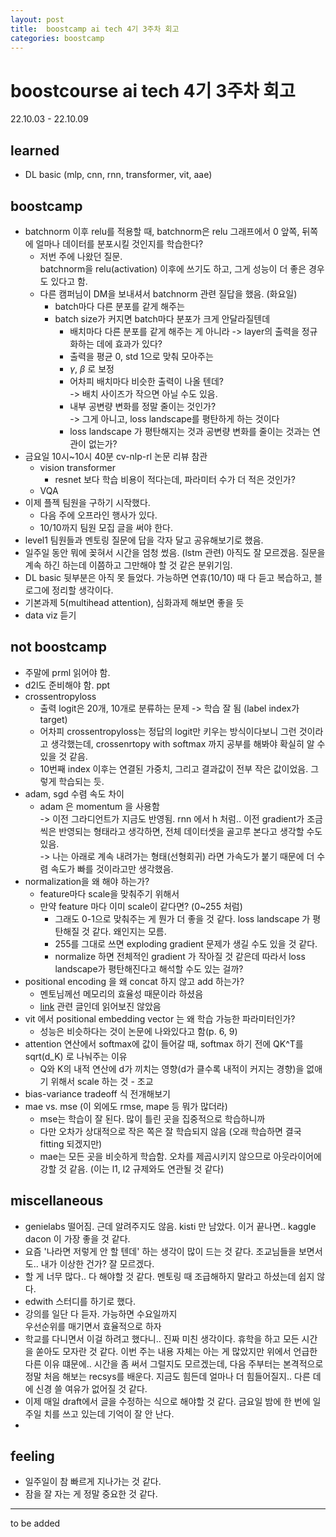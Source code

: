 ```yaml
---
layout: post
title:  boostcamp ai tech 4기 3주차 회고
categories: boostcamp
---
```


# boostcourse ai tech 4기 3주차 회고
22.10.03 - 22.10.09
## learned
- DL basic (mlp, cnn, rnn, transformer, vit, aae)

## boostcamp
- batchnorm 이후 relu를 적용할 때, batchnorm은 relu 그래프에서 0 앞쪽, 뒤쪽에 얼마나 데이터를 분포시킬 것인지를 학습한다?
  - 저번 주에 나왔던 질문.  
  batchnorm을 relu(activation) 이후에 쓰기도 하고, 그게 성능이 더 좋은 경우도 있다고 함.
  - 다른 캠퍼님이 DM을 보내셔서 batchnorm 관련 질답을 했음. (화요일)
    - batch마다 다른 분포를 같게 해주는
    - batch size가 커지면 batch마다 분포가 크게 안달라질텐데  
      - 배치마다 다른 분포를 같게 해주는 게 아니라 -> layer의 출력을 정규화하는 데에 효과가 있다?  
      - 출력을 평균 0, std 1으로 맞춰 모아주는  
      - $\gamma$, $\beta$ 로 보정 
      - 어차피 배치마다 비슷한 출력이 나올 텐데?  
      -> 배치 사이즈가 작으면 아닐 수도 있음.
      - 내부 공변량 변화를 정말 줄이는 것인가?  
      -> 그게 아니고, loss landscape를 평탄하게 하는 것이다
      - loss landscape 가 평탄해지는 것과 공변량 변화를 줄이는 것과는 연관이 없는가?
- 금요일 10시~10시 40분 cv-nlp-rl 논문 리뷰 참관
  - vision transformer
    - resnet 보다 학습 비용이 적다는데, 파라미터 수가 더 적은 것인가?
  - VQA
- 이제 플젝 팀원을 구하기 시작했다.
  - 다음 주에 오프라인 행사가 있다.
  - 10/10까지 팀원 모집 글을 써야 한다.
- level1 팀원들과 멘토링 질문에 답을 각자 달고 공유해보기로 했음.
- 일주일 동안 뭐에 꽂혀서 시간을 엄청 썼음. (lstm 관련) 아직도 잘 모르겠음. 질문을 계속 하긴 하는데 이쯤하고 그만해야 할 것 같은 분위기임.
- DL basic 뒷부분은 아직 못 들었다. 가능하면 연휴(10/10) 때 다 듣고 복습하고, 블로그에 정리할 생각이다.
- 기본과제 5(multihead attention), 심화과제 해보면 좋을 듯
- data viz 듣기

## not boostcamp
- 주말에 prml 읽어야 함.
- d2l도 준비해야 함. ppt
- crossentropyloss
  - 출력 logit은 20개, 10개로 분류하는 문제 -> 학습 잘 됨 (label index가 target)
  - 어차피 crossentropyloss는 정답의 logit만 키우는 방식이다보니 그런 것이라고 생각했는데, crossenrtopy with softmax 까지 공부를 해봐야 확실히 알 수 있을 것 같음.
  - 10번째 index 이후는 연결된 가중치, 그리고 결과값이 전부 작은 값이었음. 그렇게 학습되는 듯.
- adam, sgd 수렴 속도 차이
  - adam 은 momentum 을 사용함  
  -> 이전 그라디언트가 지금도 반영됨. rnn 에서 h 처럼.. 이전 gradient가 조금씩은 반영되는 형태라고 생각하면, 전체 데이터셋을 골고루 본다고 생각할 수도 있음.  
  -> 나는 아래로 계속 내려가는 형태(선형회귀) 라면 가속도가 붙기 때문에 더 수렴 속도가 빠를 것이라고만 생각했음.
- normalization을 왜 해야 하는가?
  - feature마다 scale을 맞춰주기 위해서
  - 만약 feature 마다 이미 scale이 같다면? (0~255 처럼)
    - 그래도 0-1으로 맞춰주는 게 뭔가 더 좋을 것 같다. loss landscape 가 평탄해질 것 같다. 왜인지는 모름.
    - 255를 그대로 쓰면 exploding gradient 문제가 생길 수도 있을 것 같다.
    - normalize 하면 전체적인 gradient 가 작아질 것 같은데 따라서 loss landscape가 평탄해진다고 해석할 수도 있는 걸까?
- positional encoding 을 왜 concat 하지 않고 add 하는가?
  - 멘토님께선 메모리의 효율성 때문이라 하셨음
  - [link](https://github.com/tensorflow/tensor2tensor/issues/1591) 관련 글인데 읽어보진 않았음
- vit 에서 positional embedding vector 는 왜 학습 가능한 파라미터인가?
  - 성능은 비슷하다는 것이 논문에 나와있다고 함(p. 6, 9)
- attention 연산에서 softmax에 값이 들어갈 때, softmax 하기 전에 QK^T를 sqrt(d_K) 로 나눠주는 이유
  - Q와 K의 내적 연산에 d가 끼치는 영향(d가 클수록 내적이 커지는 경향)을 없애기 위해서 scale 하는 것 - 조교
- bias-variance tradeoff 식 전개해보기
- mae vs. mse (이 외에도 rmse, mape 등 뭐가 많더라)
  - mse는 학습이 잘 된다. 많이 틀린 곳을 집중적으로 학습하니까
  - 다만 오차가 상대적으로 작은 쪽은 잘 학습되지 않음 (오래 학습하면 결국 fitting 되겠지만)
  - mae는 모든 곳을 비슷하게 학습함. 오차를 제곱시키지 않으므로 아웃라이어에 강할 것 같음. (이는 l1, l2 규제와도 연관될 것 같다)

## miscellaneous
- genielabs 떨어짐. 근데 알려주지도 않음. kisti 만 남았다. 이거 끝나면.. kaggle dacon 이 가장 좋을 것 같다.
- 요즘 '나라면 저렇게 안 할 텐데' 하는 생각이 많이 드는 것 같다. 조교님들을 보면서도.. 내가 이상한 건가? 잘 모르겠다.
- 할 게 너무 많다.. 다 해야할 것 같다. 멘토링 때 조급해하지 말라고 하셨는데 쉽지 않다.
- edwith 스터디를 하기로 했다.
- 강의를 일단 다 듣자. 가능하면 수요일까지  
우선순위를 매기면서 효율적으로 하자
- 학교를 다니면서 이걸 하려고 했다니.. 진짜 미친 생각이다. 휴학을 하고 모든 시간을 쏟아도 모자란 것 같다. 이번 주는 내용 자체는 아는 게 많았지만 위에서 언급한 다른 이유 떄문에.. 시간을 좀 써서 그럴지도 모르겠는데, 다음 주부터는 본격적으로 정말 처음 해보는 recsys를 배운다. 지금도 힘든데 얼마나 더 힘들어질지.. 다른 데에 신경 쓸 여유가 없어질 것 같다.
- 이제 매일 draft에서 글을 수정하는 식으로 해야할 것 같다. 금요일 밤에 한 번에 일주일 치를 쓰고 있는데 기억이 잘 안 난다.
- 

## feeling
- 일주일이 참 빠르게 지나가는 것 같다.
- 잠을 잘 자는 게 정말 중요한 것 같다.

---
to be added